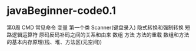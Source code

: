 # javaBeginner-code0.1
第0周
CMD 常见命令 
变量 第一个类 Scanner(键盘录入)
隐式转换和强制转换 短路逻辑运算符 
原码反码补码之间的关系和由来
数组 方法 方法的重载
数组和方法的基本内存原理(栈、堆、方法区(元空间))
